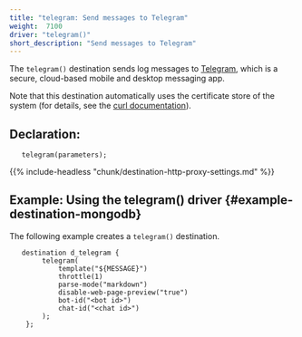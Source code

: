 ```yaml
---
title: "telegram: Send messages to Telegram"
weight:  7100
driver: "telegram()"
short_description: "Send messages to Telegram"
---
```

<!-- DISCLAIMER: This file is based on the syslog-ng Open Source Edition documentation https://github.com/balabit/syslog-ng-ose-guides/commit/2f4a52ee61d1ea9ad27cb4f3168b95408fddfdf2 and is used under the terms of The syslog-ng Open Source Edition Documentation License. The file has been modified by Axoflow. -->

The `telegram()` destination sends log messages to [Telegram](https://core.telegram.org/ "https://core.telegram.org"), which is a secure, cloud-based mobile and desktop messaging app.

Note that this destination automatically uses the certificate store of the system (for details, see the [curl documentation](https://curl.se/docs/sslcerts.html)).


## Declaration:

```shell
   telegram(parameters);
```


{{% include-headless "chunk/destination-http-proxy-settings.md" %}}


## Example: Using the telegram() driver {#example-destination-mongodb}

The following example creates a `telegram()` destination.

```shell
   destination d_telegram {
        telegram(
            template("${MESSAGE}")
            throttle(1)
            parse-mode("markdown")
            disable-web-page-preview("true")
            bot-id("<bot id>")
            chat-id("<chat id>")
        );
    };
```

